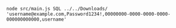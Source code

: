 `node src/main.js SQL ../../Downloads/ 'username@example.com,Password1234!,00000000-0000-0000-0000-000000000000,username'`


